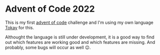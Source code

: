 # Advent of Code 2022

This is my first [advent of code](https://adventofcode.com/2022) challenge and I'm using my own language [Tokay](https://tokay.dev) for this.

Althought the language is still under development, it is a good way to find out which features are working good and which features are missing. And probably, some bugs will occur as well 😉.

